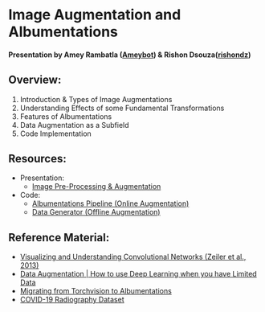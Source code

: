 # Image Augmentation and Albumentations
#### Presentation by Amey Rambatla ([Ameybot](https://github.com/Ameybot)) & Rishon Dsouza([rishondz](https://github.com/rishondz))
## Overview:
1. Introduction & Types of Image Augmentations
2. Understanding Effects of some Fundamental Transformations
3. Features of Albumentations
4. Data Augmentation as a Subfield
5. Code Implementation

## Resources:
* Presentation: 
   * [Image Pre-Processing & Augmentation](Presentation.pdf)
* Code:
   * [Albumentations Pipeline (Online Augmentation)](Albumentations.ipynb)
   * [Data Generator (Offline Augmentation)](Data%20Generator.ipynb)

## Reference Material:
* [Visualizing and Understanding Convolutional Networks (Zeiler et al., 2013)](https://arxiv.org/pdf/1311.2901.pdf)
* [Data Augmentation | How to use Deep Learning when you have Limited Data](https://nanonets.com/blog/data-augmentation-how-to-use-deep-learning-when-you-have-limited-data-part-2/)
* [Migrating from Torchvision to Albumentations](https://github.com/albumentations-team/albumentations_examples/blob/master/notebooks/migrating_from_torchvision_to_albumentations.ipynb)
* [COVID-19 Radiography Dataset](https://www.kaggle.com/tawsifurrahman/covid19-radiography-database)
